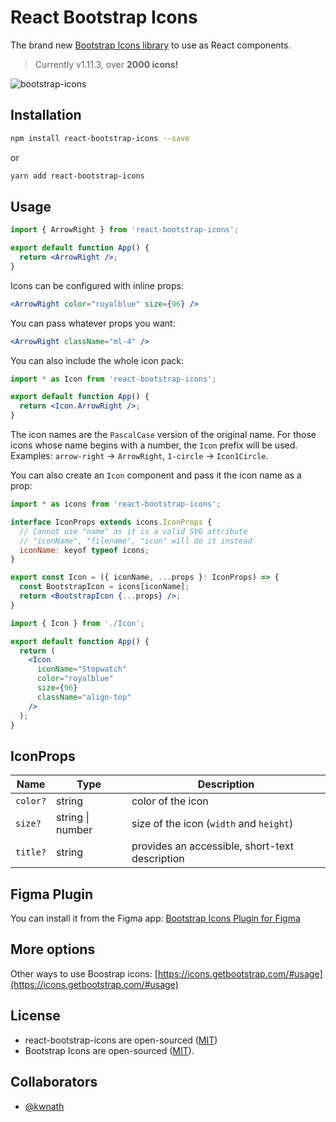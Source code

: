 # React Bootstrap Icons

The brand new [Bootstrap Icons library](https://icons.getbootstrap.com/) to use as React components.

> Currently v1.11.3, over **2000 icons!**

![bootstrap-icons](https://user-images.githubusercontent.com/39626451/192898250-711e2281-ab03-433a-afeb-4ad542b68a5b.png)

## Installation

```bash
npm install react-bootstrap-icons --save
```

or

```bash
yarn add react-bootstrap-icons
```

## Usage

```jsx
import { ArrowRight } from 'react-bootstrap-icons';

export default function App() {
  return <ArrowRight />;
}
```

Icons can be configured with inline props:

```jsx
<ArrowRight color="royalblue" size={96} />
```

You can pass whatever props you want:

```jsx
<ArrowRight className="ml-4" />
```

You can also include the whole icon pack:

```jsx
import * as Icon from 'react-bootstrap-icons';

export default function App() {
  return <Icon.ArrowRight />;
}
```

The icon names are the `PascalCase` version of the original name. For those icons whose name begins with a number, the `Icon` prefix will be used. Examples: `arrow-right` → `ArrowRight`, `1-circle` → `Icon1Circle`.

You can also create an `Icon` component and pass it the icon name as a prop:

```jsx
import * as icons from 'react-bootstrap-icons';

interface IconProps extends icons.IconProps {
  // Cannot use "name" as it is a valid SVG attribute
  // "iconName", "filename", "icon" will do it instead
  iconName: keyof typeof icons;
}

export const Icon = ({ iconName, ...props }: IconProps) => {
  const BootstrapIcon = icons[iconName];
  return <BootstrapIcon {...props} />;
}
```

```jsx
import { Icon } from './Icon';

export default function App() {
  return (
    <Icon
      iconName="Stopwatch"
      color="royalblue"
      size={96}
      className="align-top"
    />
  );
}
```

## IconProps

| Name     | Type             | Description                                    |
| -------- | ---------------- | ---------------------------------------------- |
| `color?` | string           | color of the icon                              |
| `size?`  | string \| number | size of the icon (`width` and `height`)        |
| `title?` | string           | provides an accessible, short-text description |

## Figma Plugin

You can install it from the Figma app: [Bootstrap Icons Plugin for Figma](https://www.figma.com/community/plugin/868341386266170307/Bootstrap-Icons)

## More options

Other ways to use Boostrap icons: [https://icons.getbootstrap.com/#usage](https://icons.getbootstrap.com/#usage)

## License

- react-bootstrap-icons are open-sourced ([MIT](https://github.com/ismamz/react-bootstrap-icons/blob/master/LICENSE.md))
- Bootstrap Icons are open-sourced ([MIT](https://github.com/twbs/icons/blob/main/LICENSE.md)).

## Collaborators

- [@kwnath](https://github.com/kwnath)
